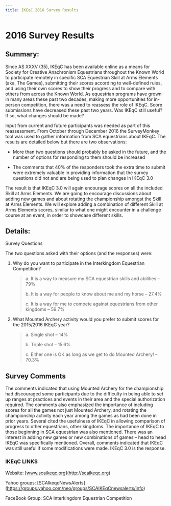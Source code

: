 ```yaml
---
title: IKEqC 2016 Survey Results
---
```

# 2016 Survey Results

## Summary:

Since AS XXXV (35), IKEqC has been available online as a means for Society for Creative Anachronism Equestrians throughout the Known World to participate remotely in specific SCA Equestrian Skill at Arms Elements (aka, The Games), submitting their scores according to well-defined rules, and using their own scores to show their progress and to compare with others from across the Known World. As equestrian programs have grown in many areas these past two decades, making more opportunities for in-person competition, there was a need to reassess the role of IKEqC. Score submissions have decreased these past two years. Was IKEqC still useful? If so, what changes should be made?

 
Input from current and future participants was needed as part of this reassessment. From October through December 2016 the SurveyMonkey tool was used to gather information from SCA equestrians about IKEqC. The results are detailed below but there are two observations:

* More than two questions should probably be asked in the future, and the number of options for responding to them should be increased

* The comments that 40% of the responders took the extra time to submit were extremely valuable in providing information that the survey questions did not and are being used to plan changes in IKEqC 3.0

The result is that IKEqC 3.0 will again encourage scores on all the included Skill at Arms Elements. We are going to encourage discussions about adding new games and about rotating the championship amongst the Skill at Arms Elements.  We will explore adding a combination of different Skill at Arms Elements scores, similar to what one might encounter in a challenge course at an event, in order to showcase different skills.

## Details:

Survey Questions

The two questions asked with their options (and the responses) were:

1. Why do you want to participate in the Interkingdom Equestrian Competition?

    > a. It is a way to measure my SCA equestrian skills and abilities – 79%
    >
    > b. It is a way for people to know about me and my horse – 27.4%
    >
    > c. It is a way for me to compete against equestrians from other kingdoms – 59.7%
    >
2. What Mounted Archery activity would you prefer to submit scores for the 2015/2016 IKEqC year?

    >a. Single shot – 14%
    >
    >b. Triple shot – 15.6%
    >
    >c. Either one is OK as long as we get to do Mounted Archery! – 70.3%

## Survey Comments

The comments indicated that using Mounted Archery for the championship had discouraged some participants due to the difficulty in being able to set up ranges at practices and events in their area and the special authorization required. The comments also emphasized the importance of including scores for all the games not just Mounted Archery, and rotating the championship activity each year among the games as had been done in prior years.  Several cited the usefulness of IKEqC in allowing comparison of progress to other equestrians, other kingdoms. The importance of IKEqC to those beginning in SCA equestrian was also mentioned. There was an interest in adding new games or new combinations of games – head to head IKEqC was specifically mentioned. Overall, comments indicated that IKEqC was still useful if some modifications were made. IKEqC 3.0 is the response.

### IKEqC LINKS

Website:  [www.scaikeqc.org](http://scaikeqc.org)

Yahoo groups:  [SCAIkeqcNewsAlerts] (https://groups.yahoo.com/neo/groups/SCAIKEqCnewsalerts/info)

FaceBook Group: SCA Interkingdom Equestrian Competition
